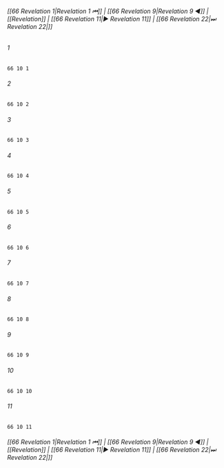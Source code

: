 
###### [[66 Revelation 1|Revelation 1 ⏮]] | [[66 Revelation 9|Revelation 9 ◀]] | [[Revelation]] | [[66 Revelation 11|▶ Revelation 11]] | [[66 Revelation 22|⏭ Revelation 22|]]

###### 1
``` verse
66 10 1 
```
###### 2
``` verse
66 10 2 
```
###### 3
``` verse
66 10 3 
```
###### 4
``` verse
66 10 4 
```
###### 5
``` verse
66 10 5 
```
###### 6
``` verse
66 10 6 
```
###### 7
``` verse
66 10 7 
```
###### 8
``` verse
66 10 8 
```
###### 9
``` verse
66 10 9 
```
###### 10
``` verse
66 10 10 
```
###### 11
``` verse
66 10 11 
```

###### [[66 Revelation 1|Revelation 1 ⏮]] | [[66 Revelation 9|Revelation 9 ◀]] | [[Revelation]] | [[66 Revelation 11|▶ Revelation 11]] | [[66 Revelation 22|⏭ Revelation 22|]]

